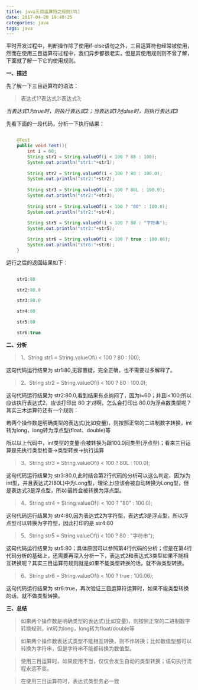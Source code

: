 ```yaml
---
title: java三目运算符之规则(坑)
date: 2017-04-20 19:40:25
categories: java
tags: java
---
```

平时开发过程中，判断操作除了使用if-else语句之外，三目运算符也经常被使用，然而在使用三目运算符过程中，我们异步都很老实，但是其使用规则则不曾了解，下面就了解一下它的使用规则。

<!--more-->

**一、描述**

先了解一下三目运算符的语法：

>表达式1?表达式2:表达式3;

*当表达式1为true时，则执行表达式2；当表达式1为false时，则执行表达式3*

先看下面的一段代码，分析一下执行结果：

```java

	@Test
	public void Test(){
		int i = 60;
		String str1 = String.valueOf(i < 100 ? 80 : 100);
		System.out.println("str1:"+str1);
		
		String str2 = String.valueOf(i < 100 ? 80 : 100.0);
		System.out.println("str2:"+str2);
		
		String str3 = String.valueOf(i < 100 ? 80L : 100.0);
		System.out.println("str2:"+str3);
		
		String str4 = String.valueOf(i < 100 ? "80" : 100.0);
		System.out.println("str2:"+str4);
		
		String str5 = String.valueOf(i < 100 ? 80 : "字符串");
		System.out.println("str2:"+str5);

		String str6 = String.valueOf(i < 100 ? true : 100.06);
		System.out.println("str6:"+str6);
	}

```

运行之后的返回结果如下：

```java
	
	str1:80

	str2:80.0

	str3:80.0

	str4:80

	str5:80

	str6:true

```

**二、分析**

>1、String str1 = String.valueOf(i < 100 ? 80 : 100);

这句代码运行结果为 str1:80,无容置疑，完全正确，也不需要过多解释了。

>2、String str2 = String.valueOf(i < 100 ? 80 : 100.0);

这句代码运行结果为 str2:80.0,看到结果有点纳闷了，因为i=60；并且i<100;所以应该执行表达式2，应该打印出 80 才对啊，怎么会打印出 80.0为浮点数类型呢？
其实三木运算符还有一个规则：

若两个操作数是明确类型的表达式(比如变量)，则按照正常的二进制数字转换，int转为long，long转为浮点型(float、double)等

所以以上代码中，int类型的变量i会被转换为跟100.0同类型(浮点型)；看来三目运算是先执行类型检查->类型转换->执行运算

>3、String str3 = String.valueOf(i < 100 ? 80L : 100.0);

这句代码运行结果为 str3:80.0,此时结合第2行代码的分析可以这么判定，因为i为int型，并且表达式2(80L)中为Long型，理论上i应该会被自动转换为Long型，但是表达式3是浮点型，所以i最终会被转换为浮点型。

>4、String str4 = String.valueOf(i < 100 ? "80" : 100.0);

这句代码运行结果为 str4:80,因为表达式2为字符型，表达式3是浮点型，所以浮点型可以转换为字符型，因此打印的是 str4:80

>5、String str5 = String.valueOf(i < 100 ? 80 : "字符串");

这句代码运行结果为 str5:80；具体原因可以参照第4行代码的分析；但是在第4行代码分析的基础上，还需要再深入分析一下，表达式2和表达式3类型如果不能相互转换呢？其实三目运算符规则就是如果不能类型转换的话，就不做类型转换。

>6、String str6 = String.valueOf(i < 100 ? true : 100.06);

这句代码运行结果为 str6:true，再次验证三目运算符运算时，如果不能类型转换的话，就不做类型转换。

**三、总结**

>如果两个操作数是明确类型的表达式(比如变量)，则按照正常的二进制数字转换规则，int转为long，long转为float/double等

>如果两个操作数表达式类型不能相互转换，则不作转换；比如数值型都可以转换为字符串，但是字符串不能都转换为数值型。

>使用三目运算时，如果使用不当，仅仅会发生自动的类型转换；语句执行流程永远不变。

>在使用三目运算符时，表达式类型务必一致
